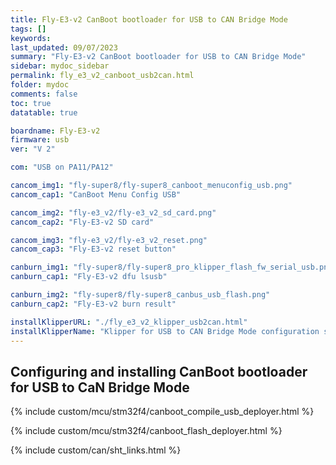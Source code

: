```yaml
---
title: Fly-E3-v2 CanBoot bootloader for USB to CAN Bridge Mode
tags: []
keywords: 
last_updated: 09/07/2023
summary: "Fly-E3-v2 CanBoot bootloader for USB to CAN Bridge Mode"
sidebar: mydoc_sidebar
permalink: fly_e3_v2_canboot_usb2can.html
folder: mydoc
comments: false
toc: true
datatable: true

boardname: Fly-E3-v2
firmware: usb
ver: "V 2" 

com: "USB on PA11/PA12"

cancom_img1: "fly-super8/fly-super8_canboot_menuconfig_usb.png"
cancom_cap1: "CanBoot Menu Config USB"

cancom_img2: "fly-e3_v2/fly-e3_v2_sd_card.png"
cancom_cap2: "Fly-E3-v2 SD card"

cancom_img3: "fly-e3_v2/fly-e3_v2_reset.png"
cancom_cap3: "Fly-E3-v2 reset button"

canburn_img1: "fly-super8/fly-super8_pro_klipper_flash_fw_serial_usb.png"
canburn_cap1: "Fly-E3-v2 dfu lsusb"

canburn_img2: "fly-super8/fly-super8_canbus_usb_flash.png"
canburn_cap2: "Fly-E3-v2 burn result"

installKlipperURL: "./fly_e3_v2_klipper_usb2can.html"
installKlipperName: "Klipper for USB to CAN Bridge Mode configuration section"
---
```


## Configuring and installing CanBoot bootloader for USB to CaN Bridge Mode

{% include custom/mcu/stm32f4/canboot_compile_usb_deployer.html %}

{% include custom/mcu/stm32f4/canboot_flash_deployer.html %}

{% include custom/can/sht_links.html %}

